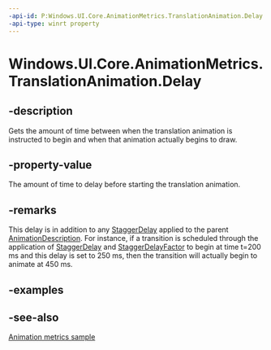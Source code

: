 ```yaml
---
-api-id: P:Windows.UI.Core.AnimationMetrics.TranslationAnimation.Delay
-api-type: winrt property
---
```


<!-- Property syntax
public Windows.Foundation.TimeSpan Delay { get; }
-->

# Windows.UI.Core.AnimationMetrics.TranslationAnimation.Delay

## -description
Gets the amount of time between when the translation animation is instructed to begin and when that animation actually begins to draw.

## -property-value
The amount of time to delay before starting the translation animation.

## -remarks
This delay is in addition to any [StaggerDelay](animationdescription_staggerdelay.md) applied to the parent [AnimationDescription](animationdescription.md). For instance, if a transition is scheduled through the application of [StaggerDelay](animationdescription_staggerdelay.md) and [StaggerDelayFactor](animationdescription_staggerdelayfactor.md) to begin at time t=200 ms and this delay is set to 250 ms, then the transition will actually begin to animate at 450 ms.

## -examples

## -see-also
[Animation metrics sample](https://github.com/microsoft/Windows-universal-samples/tree/master/Samples/AnimationMetrics)
